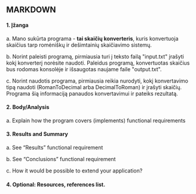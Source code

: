 ## MARKDOWN

#### 1. Įžanga
 
a. Mano sukūrta programa  - **tai skaičių konverteris**, kuris konvertuoja skaičius tarp romėniškų ir dešimtainių skaičiavimo sistemų.

b. Norint paleisti programą, pirmiausia turi į teksto failą "input.txt" įrašyti kokį konverterį norėsite naudoti. Paleidus programą, konvertuotas skaičius bus rodomas konsolėje ir išsaugotas naujame faile "output.txt".

c. Norint naudotis programa, pirmiausia reikia nurodyti, kokį konvertavimo tipą naudoti (RomanToDecimal arba DecimalToRoman) ir įrašyti skaičių. Programa šią informaciją panaudos konvertavimui ir pateiks rezultatą.

#### 2. Body/Analysis

a. Explain how the program covers
(implements) functional requirements

#### 3. Results and Summary

a. See “Results” functional requirement

b. See “Conclusions” functional
requirement

c. How it would be possible to extend
your application?

#### 4. Optional: Resources, references list.
